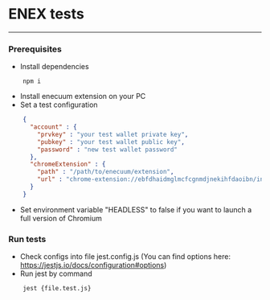 # ENEX tests

---

### Prerequisites
* Install dependencies
```shell
    npm i
```
* Install enecuum extension on your PC
* Set a test configuration
```json
    {
      "account" : {
        "prvkey" : "your test wallet private key",
        "pubkey" : "your test wallet public key",
        "password" : "new test wallet password"
      },
      "chromeExtension" : {
        "path" : "/path/to/enecuum/extension",
        "url" : "chrome-extension://ebfdhaidmglmcfcgnmdjnekihfdaoibn/index.html"
      }
    }
```
* Set environment variable "HEADLESS" to false if you want to launch a full version of Chromium

### Run tests
* Check configs into file jest.config.js (You can find options here: https://jestjs.io/docs/configuration#options)
* Run jest by command
```shell
    jest {file.test.js}
```
